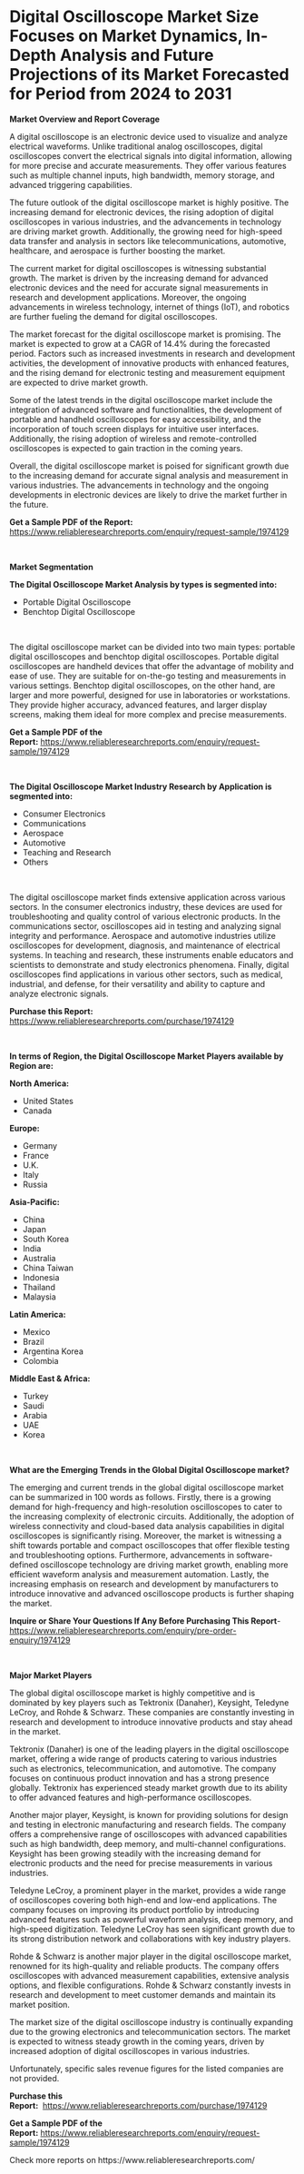 <p><h1>Digital Oscilloscope Market Size Focuses on Market Dynamics, In-Depth Analysis and Future Projections of its Market Forecasted for Period from 2024 to 2031</h1></p><p><strong>Market Overview and Report Coverage</strong></p>
<p><p>A digital oscilloscope is an electronic device used to visualize and analyze electrical waveforms. Unlike traditional analog oscilloscopes, digital oscilloscopes convert the electrical signals into digital information, allowing for more precise and accurate measurements. They offer various features such as multiple channel inputs, high bandwidth, memory storage, and advanced triggering capabilities.</p><p>The future outlook of the digital oscilloscope market is highly positive. The increasing demand for electronic devices, the rising adoption of digital oscilloscopes in various industries, and the advancements in technology are driving market growth. Additionally, the growing need for high-speed data transfer and analysis in sectors like telecommunications, automotive, healthcare, and aerospace is further boosting the market.</p><p>The current market for digital oscilloscopes is witnessing substantial growth. The market is driven by the increasing demand for advanced electronic devices and the need for accurate signal measurements in research and development applications. Moreover, the ongoing advancements in wireless technology, internet of things (IoT), and robotics are further fueling the demand for digital oscilloscopes.</p><p>The market forecast for the digital oscilloscope market is promising. The market is expected to grow at a CAGR of 14.4% during the forecasted period. Factors such as increased investments in research and development activities, the development of innovative products with enhanced features, and the rising demand for electronic testing and measurement equipment are expected to drive market growth.</p><p>Some of the latest trends in the digital oscilloscope market include the integration of advanced software and functionalities, the development of portable and handheld oscilloscopes for easy accessibility, and the incorporation of touch screen displays for intuitive user interfaces. Additionally, the rising adoption of wireless and remote-controlled oscilloscopes is expected to gain traction in the coming years.</p><p>Overall, the digital oscilloscope market is poised for significant growth due to the increasing demand for accurate signal analysis and measurement in various industries. The advancements in technology and the ongoing developments in electronic devices are likely to drive the market further in the future.</p></p>
<p><strong>Get a Sample PDF of the Report:</strong> <a href="https://www.reliableresearchreports.com/enquiry/request-sample/1974129">https://www.reliableresearchreports.com/enquiry/request-sample/1974129</a></p>
<p>&nbsp;</p>
<p><strong>Market Segmentation</strong></p>
<p><strong>The Digital Oscilloscope Market Analysis by types is segmented into:</strong></p>
<p><ul><li>Portable Digital Oscilloscope</li><li>Benchtop Digital Oscilloscope</li></ul></p>
<p>&nbsp;</p>
<p><p>The digital oscilloscope market can be divided into two main types: portable digital oscilloscopes and benchtop digital oscilloscopes. Portable digital oscilloscopes are handheld devices that offer the advantage of mobility and ease of use. They are suitable for on-the-go testing and measurements in various settings. Benchtop digital oscilloscopes, on the other hand, are larger and more powerful, designed for use in laboratories or workstations. They provide higher accuracy, advanced features, and larger display screens, making them ideal for more complex and precise measurements.</p></p>
<p><strong>Get a Sample PDF of the Report:</strong>&nbsp;<a href="https://www.reliableresearchreports.com/enquiry/request-sample/1974129">https://www.reliableresearchreports.com/enquiry/request-sample/1974129</a></p>
<p>&nbsp;</p>
<p><strong>The Digital Oscilloscope Market Industry Research by Application is segmented into:</strong></p>
<p><ul><li>Consumer Electronics</li><li>Communications</li><li>Aerospace</li><li>Automotive</li><li>Teaching and Research</li><li>Others</li></ul></p>
<p>&nbsp;</p>
<p><p>The digital oscilloscope market finds extensive application across various sectors. In the consumer electronics industry, these devices are used for troubleshooting and quality control of various electronic products. In the communications sector, oscilloscopes aid in testing and analyzing signal integrity and performance. Aerospace and automotive industries utilize oscilloscopes for development, diagnosis, and maintenance of electrical systems. In teaching and research, these instruments enable educators and scientists to demonstrate and study electronics phenomena. Finally, digital oscilloscopes find applications in various other sectors, such as medical, industrial, and defense, for their versatility and ability to capture and analyze electronic signals.</p></p>
<p><strong>Purchase this Report:</strong>&nbsp; <a href="https://www.reliableresearchreports.com/purchase/1974129">https://www.reliableresearchreports.com/purchase/1974129</a></p>
<p>&nbsp;</p>
<p><strong>In terms of Region, the Digital Oscilloscope Market Players available by Region are:</strong></p>
<p>
    <p> <strong> North America: </strong>
        <ul>
            <li>United States</li>
            <li>Canada</li>
        </ul>
        </p> 
    <p> <strong> Europe: </strong>
        <ul>
            <li>Germany</li>
            <li>France</li>
            <li>U.K.</li>
            <li>Italy</li>
            <li>Russia</li>
        </ul>
        </p> 
    <p> <strong> Asia-Pacific: </strong>
        <ul>
            <li>China</li>
            <li>Japan</li>
            <li>South Korea</li>
            <li>India</li>
            <li>Australia</li>
            <li>China Taiwan</li>
            <li>Indonesia</li>
            <li>Thailand</li>
            <li>Malaysia</li>
        </ul>
        </p> 
    <p> <strong> Latin America: </strong>
        <ul>
            <li>Mexico</li>
            <li>Brazil</li>
            <li>Argentina Korea</li>
            <li>Colombia</li>
        </ul>
        </p> 
    <p> <strong> Middle East & Africa: </strong>
        <ul>
            <li>Turkey</li>
            <li>Saudi</li>
            <li>Arabia</li>
            <li>UAE</li>
            <li>Korea</li>
        </ul>
    </p>
    </p>
<p>&nbsp;</p>
<p><strong>What are the Emerging Trends in the Global Digital Oscilloscope market?</strong></p>
<p><p>The emerging and current trends in the global digital oscilloscope market can be summarized in 100 words as follows. Firstly, there is a growing demand for high-frequency and high-resolution oscilloscopes to cater to the increasing complexity of electronic circuits. Additionally, the adoption of wireless connectivity and cloud-based data analysis capabilities in digital oscilloscopes is significantly rising. Moreover, the market is witnessing a shift towards portable and compact oscilloscopes that offer flexible testing and troubleshooting options. Furthermore, advancements in software-defined oscilloscope technology are driving market growth, enabling more efficient waveform analysis and measurement automation. Lastly, the increasing emphasis on research and development by manufacturers to introduce innovative and advanced oscilloscope products is further shaping the market.</p></p>
<p><strong>Inquire or Share Your Questions If Any Before Purchasing This Report</strong>- <a href="https://www.reliableresearchreports.com/enquiry/pre-order-enquiry/1974129">https://www.reliableresearchreports.com/enquiry/pre-order-enquiry/1974129</a></p>
<p>&nbsp;</p>
<p><strong>Major Market Players</strong></p>
<p><p>The global digital oscilloscope market is highly competitive and is dominated by key players such as Tektronix (Danaher), Keysight, Teledyne LeCroy, and Rohde & Schwarz. These companies are constantly investing in research and development to introduce innovative products and stay ahead in the market.</p><p>Tektronix (Danaher) is one of the leading players in the digital oscilloscope market, offering a wide range of products catering to various industries such as electronics, telecommunication, and automotive. The company focuses on continuous product innovation and has a strong presence globally. Tektronix has experienced steady market growth due to its ability to offer advanced features and high-performance oscilloscopes.</p><p>Another major player, Keysight, is known for providing solutions for design and testing in electronic manufacturing and research fields. The company offers a comprehensive range of oscilloscopes with advanced capabilities such as high bandwidth, deep memory, and multi-channel configurations. Keysight has been growing steadily with the increasing demand for electronic products and the need for precise measurements in various industries.</p><p>Teledyne LeCroy, a prominent player in the market, provides a wide range of oscilloscopes covering both high-end and low-end applications. The company focuses on improving its product portfolio by introducing advanced features such as powerful waveform analysis, deep memory, and high-speed digitization. Teledyne LeCroy has seen significant growth due to its strong distribution network and collaborations with key industry players.</p><p>Rohde & Schwarz is another major player in the digital oscilloscope market, renowned for its high-quality and reliable products. The company offers oscilloscopes with advanced measurement capabilities, extensive analysis options, and flexible configurations. Rohde & Schwarz constantly invests in research and development to meet customer demands and maintain its market position.</p><p>The market size of the digital oscilloscope industry is continually expanding due to the growing electronics and telecommunication sectors. The market is expected to witness steady growth in the coming years, driven by increased adoption of digital oscilloscopes in various industries.</p><p>Unfortunately, specific sales revenue figures for the listed companies are not provided.</p></p>
<p><strong>Purchase this Report:</strong>&nbsp;&nbsp;<a href="https://www.reliableresearchreports.com/purchase/1974129">https://www.reliableresearchreports.com/purchase/1974129</a></p>
<p></p>
<p><strong>Get a Sample PDF of the Report:</strong>&nbsp;<a href="https://www.reliableresearchreports.com/enquiry/request-sample/1974129">https://www.reliableresearchreports.com/enquiry/request-sample/1974129</a></p>
<p>Check more reports on https://www.reliableresearchreports.com/</p>